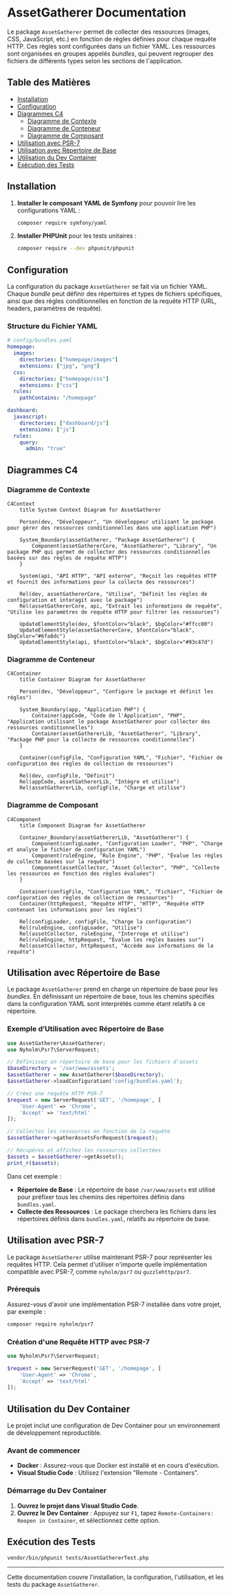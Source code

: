 # AssetGatherer Documentation

Le package `AssetGatherer` permet de collecter des ressources (images, CSS, JavaScript, etc.) en fonction de règles définies pour chaque requête HTTP. Ces règles sont configurées dans un fichier YAML. Les ressources sont organisées en groupes appelés _bundles_, qui peuvent regrouper des fichiers de différents types selon les sections de l'application.

## Table des Matières

- [Installation](#installation)
- [Configuration](#configuration)
- [Diagrammes C4](#diagrammes-c4)
  - [Diagramme de Contexte](#diagramme-de-contexte)
  - [Diagramme de Conteneur](#diagramme-de-conteneur)
  - [Diagramme de Composant](#diagramme-de-composant)
- [Utilisation avec PSR-7](#utilisation-avec-psr-7)
- [Utilisation avec Répertoire de Base](#utilisation-avec-répertoire-de-base)
- [Utilisation du Dev Container](#utilisation-du-dev-container)
- [Exécution des Tests](#exécution-des-tests)

## Installation

1. **Installer le composant YAML de Symfony** pour pouvoir lire les configurations YAML :

   ```bash
   composer require symfony/yaml
   ```

2. **Installer PHPUnit** pour les tests unitaires :
   ```bash
   composer require --dev phpunit/phpunit
   ```

## Configuration

La configuration du package `AssetGatherer` se fait via un fichier YAML. Chaque _bundle_ peut définir des répertoires et types de fichiers spécifiques, ainsi que des règles conditionnelles en fonction de la requête HTTP (URL, headers, paramètres de requête).

### Structure du Fichier YAML

```yaml
# config/bundles.yaml
homepage:
  images:
    directories: ["homepage/images"]
    extensions: ["jpg", "png"]
  css:
    directories: ["homepage/css"]
    extensions: ["css"]
  rules:
    pathContains: "/homepage"

dashboard:
  javascript:
    directories: ["dashboard/js"]
    extensions: ["js"]
  rules:
    query:
      admin: "true"
```

## Diagrammes C4

### Diagramme de Contexte

```mermaid
C4Context
    title System Context Diagram for AssetGatherer

    Person(dev, "Développeur", "Un développeur utilisant le package pour gérer des ressources conditionnelles dans une application PHP")

    System_Boundary(assetGatherer, "Package AssetGatherer") {
        Component(assetGathererCore, "AssetGatherer", "Library", "Un package PHP qui permet de collecter des ressources conditionnelles basées sur des règles de requête HTTP")
    }

    System(api, "API HTTP", "API externe", "Reçoit les requêtes HTTP et fournit des informations pour la collecte des ressources")

    Rel(dev, assetGathererCore, "Utilise", "Définit les règles de configuration et interagit avec le package")
    Rel(assetGathererCore, api, "Extrait les informations de requête", "Utilise les paramètres de requête HTTP pour filtrer les ressources")

    UpdateElementStyle(dev, $fontColor="black", $bgColor="#ffcc00")
    UpdateElementStyle(assetGathererCore, $fontColor="black", $bgColor="#6fa8dc")
    UpdateElementStyle(api, $fontColor="black", $bgColor="#93c47d")
```

### Diagramme de Conteneur

```mermaid
C4Container
    title Container Diagram for AssetGatherer

    Person(dev, "Développeur", "Configure le package et définit les règles")

    System_Boundary(app, "Application PHP") {
        Container(appCode, "Code de l'Application", "PHP", "Application utilisant le package AssetGatherer pour collecter des ressources conditionnelles")
        Container(assetGathererLib, "AssetGatherer", "Library", "Package PHP pour la collecte de ressources conditionnelles")
    }

    Container(configFile, "Configuration YAML", "Fichier", "Fichier de configuration des règles de collection de ressources")

    Rel(dev, configFile, "Définit")
    Rel(appCode, assetGathererLib, "Intègre et utilise")
    Rel(assetGathererLib, configFile, "Charge et utilise")
```

### Diagramme de Composant

```mermaid
C4Component
    title Component Diagram for AssetGatherer

    Container_Boundary(assetGathererLib, "AssetGatherer") {
        Component(configLoader, "Configuration Loader", "PHP", "Charge et analyse le fichier de configuration YAML")
        Component(ruleEngine, "Rule Engine", "PHP", "Évalue les règles de collecte basées sur la requête")
        Component(assetCollector, "Asset Collector", "PHP", "Collecte les ressources en fonction des règles évaluées")
    }

    Container(configFile, "Configuration YAML", "Fichier", "Fichier de configuration des règles de collection de ressources")
    Container(httpRequest, "Requête HTTP", "HTTP", "Requête HTTP contenant les informations pour les règles")

    Rel(configLoader, configFile, "Charge la configuration")
    Rel(ruleEngine, configLoader, "Utilise")
    Rel(assetCollector, ruleEngine, "Interroge et utilise")
    Rel(ruleEngine, httpRequest, "Évalue les règles basées sur")
    Rel(assetCollector, httpRequest, "Accède aux informations de la requête")
```

## Utilisation avec Répertoire de Base

Le package `AssetGatherer` prend en charge un répertoire de base pour les _bundles_. En définissant un répertoire de base, tous les chemins spécifiés dans la configuration YAML sont interprétés comme étant relatifs à ce répertoire.

### Exemple d’Utilisation avec Répertoire de Base

```php
use AssetGatherer\AssetGatherer;
use Nyholm\Psr7\ServerRequest;

// Définissez un répertoire de base pour les fichiers d'assets
$baseDirectory = '/var/www/assets';
$assetGatherer = new AssetGatherer($baseDirectory);
$assetGatherer->loadConfiguration('config/bundles.yaml');

// Créez une requête HTTP PSR-7
$request = new ServerRequest('GET', '/homepage', [
    'User-Agent' => 'Chrome',
    'Accept' => 'text/html'
]);

// Collectez les ressources en fonction de la requête
$assetGatherer->gatherAssetsForRequest($request);

// Récupérez et affichez les ressources collectées
$assets = $assetGatherer->getAssets();
print_r($assets);
```

Dans cet exemple :

- **Répertoire de Base** : Le répertoire de base `/var/www/assets` est utilisé pour préfixer tous les chemins des répertoires définis dans `bundles.yaml`.
- **Collecte des Ressources** : Le package cherchera les fichiers dans les répertoires définis dans `bundles.yaml`, relatifs au répertoire de base.

## Utilisation avec PSR-7

Le package `AssetGatherer` utilise maintenant PSR-7 pour représenter les requêtes HTTP. Cela permet d'utiliser n'importe quelle implémentation compatible avec PSR-7, comme `nyholm/psr7` ou `guzzlehttp/psr7`.

### Prérequis

Assurez-vous d'avoir une implémentation PSR-7 installée dans votre projet, par exemple :

```bash
composer require nyholm/psr7
```

### Création d'une Requête HTTP avec PSR-7

```php
use Nyholm\Psr7\ServerRequest;

$request = new ServerRequest('GET', '/homepage', [
    'User-Agent' => 'Chrome',
    'Accept' => 'text/html'
]);
```

## Utilisation du Dev Container

Le projet inclut une configuration de Dev Container pour un environnement de développement reproductible.

### Avant de commencer

- **Docker** : Assurez-vous que Docker est installé et en cours d'exécution.
- **Visual Studio Code** : Utilisez l'extension "Remote - Containers".

### Démarrage du Dev Container

1. **Ouvrez le projet dans Visual Studio Code**.
2. **Ouvrez le Dev Container** : Appuyez sur `F1`, tapez `Remote-Containers: Reopen in Container`, et sélectionnez cette option.

## Exécution des Tests

```bash
vendor/bin/phpunit tests/AssetGathererTest.php
```

---

Cette documentation couvre l'installation, la configuration, l'utilisation, et les tests du package `AssetGatherer`.
